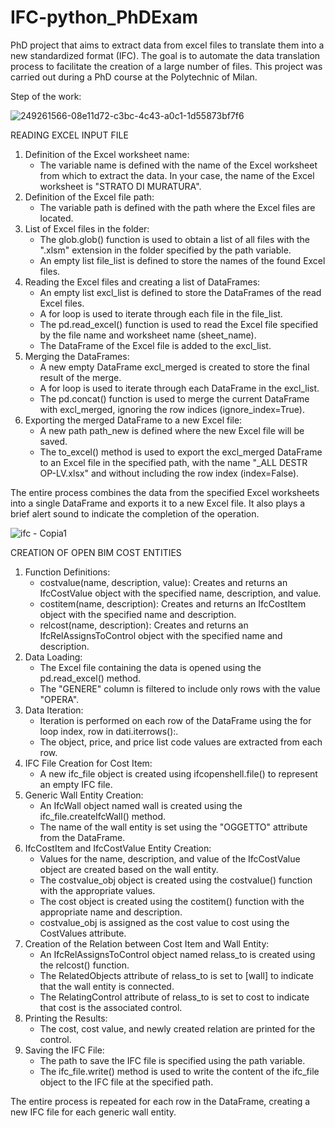 # IFC-python_PhDExam
PhD project that aims to extract data from excel files to translate them into a new standardized format (IFC). 
The goal is to automate the data translation process to facilitate the creation of a large number of files.
This project was carried out during a PhD course at the Polytechnic of Milan.

Step of the work:


![249261566-08e11d72-c3bc-4c43-a0c1-1d55873bf7f6](https://github.com/Cassa97/IFC-python_PhDExam/assets/115898053/1df25fdd-484c-4ab9-81c8-c2b00b3347ff)

READING EXCEL INPUT FILE
1. Definition of the Excel worksheet name:
    - The variable name is defined with the name of the Excel worksheet from which to extract the data. In your case, the name of the Excel worksheet is "STRATO DI MURATURA".
2. Definition of the Excel file path:
    - The variable path is defined with the path where the Excel files are located.
3. List of Excel files in the folder:
    - The glob.glob() function is used to obtain a list of all files with the ".xlsm" extension in the folder specified by the path variable.
    - An empty list file_list is defined to store the names of the found Excel files.
4. Reading the Excel files and creating a list of DataFrames:
    - An empty list excl_list is defined to store the DataFrames of the read Excel files.
    - A for loop is used to iterate through each file in the file_list.
    - The pd.read_excel() function is used to read the Excel file specified by the file name and worksheet name (sheet_name).
    - The DataFrame of the Excel file is added to the excl_list.
5. Merging the DataFrames:
    - A new empty DataFrame excl_merged is created to store the final result of the merge.
    - A for loop is used to iterate through each DataFrame in the excl_list.
    - The pd.concat() function is used to merge the current DataFrame with excl_merged, ignoring the row indices (ignore_index=True).
6. Exporting the merged DataFrame to a new Excel file:
    - A new path path_new is defined where the new Excel file will be saved.
    - The to_excel() method is used to export the excl_merged DataFrame to an Excel file in the specified path, with the name "_ALL DESTR OP-LV.xlsx" and without including the row index (index=False).

The entire process combines the data from the specified Excel worksheets into a single DataFrame and exports it to a new Excel file. It also plays a brief alert sound to indicate the completion of the operation.

![ifc - Copia1](https://github.com/Cassa97/IFC-python_PhDExam/assets/115898053/2fd22211-f672-416e-9573-6c95291cad9d)

CREATION OF OPEN BIM COST ENTITIES
1. Function Definitions:
    - costvalue(name, description, value): Creates and returns an IfcCostValue object with the specified name, description, and value.
    - costitem(name, description): Creates and returns an IfcCostItem object with the specified name and description.
    - relcost(name, description): Creates and returns an IfcRelAssignsToControl object with the specified name and description.
2. Data Loading:
    - The Excel file containing the data is opened using the pd.read_excel() method.
    - The "GENERE" column is filtered to include only rows with the value "OPERA".
3. Data Iteration:
    - Iteration is performed on each row of the DataFrame using the for loop index, row in dati.iterrows():.
    - The object, price, and price list code values are extracted from each row.
4. IFC File Creation for Cost Item:
    - A new ifc_file object is created using ifcopenshell.file() to represent an empty IFC file.
5. Generic Wall Entity Creation:
    - An IfcWall object named wall is created using the ifc_file.createIfcWall() method.
    - The name of the wall entity is set using the "OGGETTO" attribute from the DataFrame.
6. IfcCostItem and IfcCostValue Entity Creation:
    - Values for the name, description, and value of the IfcCostValue object are created based on the wall entity.
    - The costvalue_obj object is created using the costvalue() function with the appropriate values.
    - The cost object is created using the costitem() function with the appropriate name and description.
    - costvalue_obj is assigned as the cost value to cost using the CostValues attribute.
7. Creation of the Relation between Cost Item and Wall Entity:
    - An IfcRelAssignsToControl object named relass_to is created using the relcost() function.
    - The RelatedObjects attribute of relass_to is set to [wall] to indicate that the wall entity is connected.
    - The RelatingControl attribute of relass_to is set to cost to indicate that cost is the associated control.
8. Printing the Results:
    - The cost, cost value, and newly created relation are printed for the control.
9. Saving the IFC File:
    - The path to save the IFC file is specified using the path variable.
    - The ifc_file.write() method is used to write the content of the ifc_file object to the IFC file at the specified path.

The entire process is repeated for each row in the DataFrame, creating a new IFC file for each generic wall entity.
